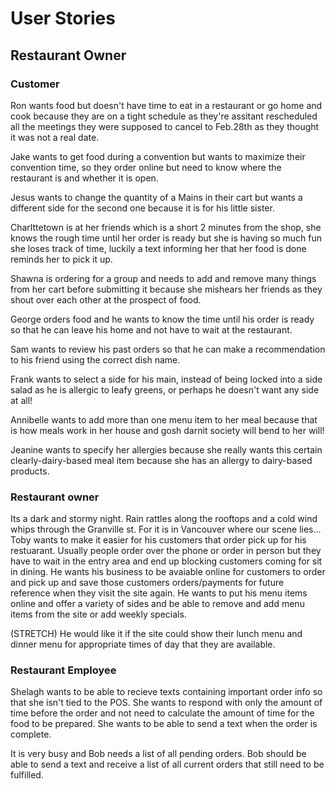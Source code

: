 # User Stories

## Restaurant Owner

### Customer

Ron wants food but doesn't have time to eat in a restaurant or go home and cook because they are on a tight schedule as they're assitant rescheduled all the meetings they were supposed to cancel to Feb.28th as they thought it was not a real date.

Jake wants to get food during a convention but wants to maximize their convention time, so they order online but need to know where the restaurant is and whether it is open.

Jesus wants to change the quantity of a Mains in their cart but wants a different side for the second one because it is for his little sister.

Charlttetown is at her friends which is a short 2 minutes from the shop, she knows the rough time until her order is ready but she is having so much fun she loses track of time, luckily a text informing her that her food is done reminds her to pick it up.

Shawna is ordering for a group and needs to add and remove many things from her cart before submitting it because she mishears her friends as they shout over each other at the prospect of food.

George orders food and he wants to know the time until his order is ready so that he can leave his home and not have to wait at the restaurant.

Sam wants to review his past orders so that he can make a recommendation to his friend using the correct dish name.

Frank wants to select a side for his main, instead of being locked into a side salad as he is allergic to leafy greens, or perhaps he doesn't want any side at all!

Annibelle wants to add more than one menu item to her meal because that is how meals work in her house and gosh darnit society will bend to her will!

Jeanine wants to specify her allergies because she really wants this certain clearly-dairy-based meal item because she has an allergy to dairy-based products.

### Restaurant owner

 Its a dark and stormy night. Rain rattles along the rooftops and a cold wind whips through the Granville st. For it is in Vancouver where our scene lies...
Toby wants to make it easier for his customers that order pick up for his restuarant. Usually people order over the phone or order in
person but they have to wait in the entry area and end up blocking customers coming for sit in dining.
He wants his business to be avaiable online for customers to order and pick up and save those customers orders/payments for future reference 
when they visit the site again.
He wants to put his menu items online and offer a variety of sides and be able to remove and add menu items from the site or add weekly specials.


(STRETCH) He would like it if the site could show their lunch menu and dinner menu for appropriate times of day that they are available.

### Restaurant Employee

Shelagh wants to be able to recieve texts containing important order info so that she isn't tied to the POS. She wants to respond with only the amount of time before the order and not need to calculate the amount of time for the food to be prepared. She wants to be able to send a text when the order is complete. 

It is very busy and Bob needs a list of all pending orders. Bob should be able to send a text and receive a list of all current orders that still need to be fulfilled.
